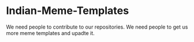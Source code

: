 # Indian-Meme-Templates

We need people to contribute to our repositories. We need people to get us more meme templates and upadte it.

